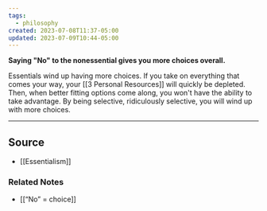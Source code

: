 ```yaml
---
tags:
  - philosophy
created: 2023-07-08T11:37-05:00
updated: 2023-07-09T10:44-05:00
---
```

**Saying "No" to the nonessential gives you more choices overall.**

Essentials wind up having more choices. If you take on everything that comes your way, your [[3 Personal Resources]] will quickly be depleted. Then, when better fitting options come along, you won't have the ability to take advantage. By being selective, ridiculously selective, you will wind up with more choices. 

---

## Source
- [[Essentialism]]

### Related Notes
- [[“No” = choice]]